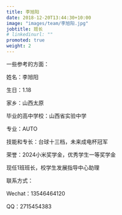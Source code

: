 ```yaml
---
title: 李旭阳
date: 2018-12-20T13:44:30+10:00
image: "images/team/李旭阳.jpg"
jobtitle: 班长
# linkedinurl: ""
promoted: true
weight: 2
---
```


一些参考的方面：

姓名：李旭阳

生日：1.18

家乡：山西太原

毕业的高中学校：山西省实验中学

专业：AUTO

技能和专长：台球十三档，未来成电杯冠军

荣誉：2024小米奖学金，优秀学生一等奖学金

现任1班班长，校学生发展指导中心助理

联系方式：

Wechat：13546464120

QQ：2715454383

